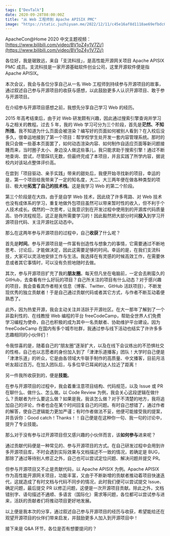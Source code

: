 ```yaml
---
tags: ["DevTalk"]
date: 2020-09-28T08:00:00Z
title: "从 Web 工程师到 Apache APISIX PMC"
image: "https://static.juzhiyuan.me/2022/12/11/c45e16af8d1118ae69efbdc038d75147.png?format=webp"
---
```


ApacheCon@Home 2020 中文主题视频：[https://www.bilibili.com/video/BV1oZ4y1V7Zi/](https://www.bilibili.com/video/BV1oZ4y1V7Zi/)

各位好，我是琚致远，来自「支流科技」，是高性能开源网关项目 Apache APISIX PMC 成员。支流科技是一家开源基础软件创业公司，这里开源软件便是指 Apache APISIX。

本次会议，我会与各位分享自己从一名 Web 工程师到持续参与开源项目的故事，通过叙述自己参与开源项目的收获与感想，以此鼓励更多人认识开源项目、敢于参与开源项目。

在介绍参与开源项目感想之前，我想先分享自己学习 Web 的经历。

2015 年高考结束后，由于对 Web 研发颇有兴趣，因此通过搜索引擎查询并学习与之相关的教程。过去 5 年，我的 Web 学习可分为三个阶段，首先是**茫然、不知所措**。我不知道为什么页面会被渲染？编写好的页面如何被别人看到？在入校后没多久，很幸运地接到了第一个项目：帮学校学生处开发一套内容管理系统。那时的我只会做一些基本页面罢了，如何动态渲染内容、如何制作自适应页面等新问题接踵而来，当时圈子太小、身边没人做这些事儿，我只能求助于搜索引擎！通过不断地查询、尝试，尽管踩坑无数，但最终完成了本项目，并且实践了所学内容，据说校内对该站点整体评价高。

在尝到「项目驱动、亲手实践」带来的甜处后，我便开始寻找新的项目，幸运的是，第一个项目给我带来了一定的知名度，大二、大三两年便在做各种类型的项目、极大地**拓宽了自己的技术栈**。这是我学习 Web 的第二个阶段。

第三个阶段是在大四，由于是自学 Web 技术，因此绕了许多弯路、对 Web 技术也没有成体系的学习，重复地做外包项目虽然可以带来暂时性的收入，但不利于个人技术成长。偶然的一次思考，让我意识到在开发过程中使用到的开源库代码质量高、协作流程规范，这正是我所需要学习的！因此毅然把大部分时间**投入**到学习开源项目代码、关注开源社区动态中。

那么在这两年参与开源项目的过程中，自己**收获**了什么呢？

首先是**时间**。参与开源项目是一件富有创造性与想象力的事情，它需要通过不断地思考、讨论后，才能做决定，因此这需要足够的时间。幸运的是，在我们支流科技，大家可以灵活地安排工作与生活。我选择在有灵感的时候高效工作，在需要休息或者其它事情时，可以没有负担地随时去做。

其次，参与开源项目扩充了我的**朋友圈**。每天但凡坐在电脑前，一定会去刷蛮久的 GitHub，去查看有什么好玩的项目？自己所关注的项目有什么动态？对于感兴趣的项目，我会查看其作者相关信息（博客、Twitter、GitHub 活跃项目），不断发现优秀的独立贡献者！于是自己通过贡献代码或者其它方式，与作者不断互动着便熟悉了。

此外，因为热爱开源，我会主动关注并活跃于开源社区。在大一那年了解到了一个非盈利性的、在线教授 Web 编程的平台 freeCodeCamp，帮助全世界人们免费学习编程为使命，自己也积极的成为其中一名贡献者、协助维护平台建设。因为 freeCodeCamp 在国内有多个城市社群，我通过参与线下活动也结实了许许多多志趣相同的小伙伴们！

令我惊喜的是，随着自己的“朋友圈”逐渐扩大，以及在线下会议练出的不恐惧社交的性格，自己也以志愿者的身份加入到了「津津乐道播客」团队！大学时自己便是「津津乐道」的听众，它是由各领域大牛联手制作的高质量、中文播客，目前月活听友超过百万。在加入团队后，与多位早已耳闻的达人拉近了距离！

另一件我所收获到的，便是**技能**。

在参与开源项目的过程中，我会着重注意项目结构、代码规范，以及 Issue 或 PR 在聊什么、做什么、怎么做。以 Code Review 为例，我会关心这段逻辑在做什么？贡献者为什么要这么做？如果是我，我该怎么做？对于不清楚的地方，我将追加自己的评论，作者也会在某个时间回复自己的问题。有时自己想错了，通过作者的解答，使自己逻辑能力更加严谨；有时作者做法不妥，他便可能接受我的提案，并告诉你：Good catch！Thanks！！自己便是在这种你一句、我一句的讨论中，提升了专业技能。

那么对于没有参与过开源项目但又感兴趣的小伙伴而言，该**如何参与**进来呢？

通过贡献代码便是一种常见的、参与开源项目的方式。在自己研发过程中会用到许多开源项目库，不时会遇到实际效果与文档描述不一致的情况，若确定是 BUG，那除了通过等待别人修正之外，自己也可以尝试定位问题、解决问题并提交 PR。

但参与开源项目又不止是贡献代码，以 Apache APISIX 为例。Apache APISIX 作为高性能开源网关项目，功能丰富，又由于不断新增的贡献者推动着项目快速迭代，这就造成了有时文档与代码不同步的情况，此时我们便可以尝试提交 Issue、确定问题，最后提交 PR 以修正问题，这便是一次开源项目贡献。除此之外，文档错别字、语句描述不通顺、多语言（国际化）需求等问题，各位都可以尝试参与进来，活跃的贡献者们将推动项目更好地发展。

以上便是我本次的分享，通过叙述自己参与开源项目的经历与收获，希望能给还在观望开源项目的伙伴们带来启发，并鼓励更多人加入到开源项目中！

接下来是 Q&A 环节，各位是否有想要提问的？


